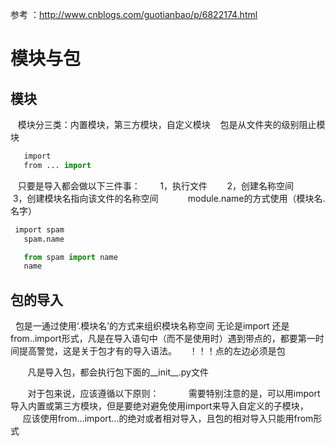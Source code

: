 参考 ：http://www.cnblogs.com/guotianbao/p/6822174.html
# 模块与包
## 模块
    模块分三类：内置模块，第三方模块，自定义模块
    包是从文件夹的级别阻止模块
 ```python
    import 
    from ... import
 ```   
    只要是导入都会做以下三件事：
        1，执行文件
        2，创建名称空间
        3，创建模块名指向该文件的名称空间
            module.name的方式使用（模块名.名字）
 ```python
  import spam
    spam.name
 ```
 ```python
    from spam import name
    name
 ```
    
    
## 包的导入
     包是一通过使用‘.模块名’的方式来组织模块名称空间
     无论是import 还是from..import形式，凡是在导入语句中（而不是使用时）遇到带点的，都要第一时间提高警觉，这是关于包才有的导入语法。
     ！！！点的左边必须是包
        
        凡是导入包，都会执行包下面的__init__.py文件
        
        
        对于包来说，应该遵循以下原则：
            需要特别注意的是，可以用import导入内置或第三方模块，但是要绝对避免使用import来导入自定义的子模块，
            应该使用from...import...的绝对或者相对导入，且包的相对导入只能用from形式
        
